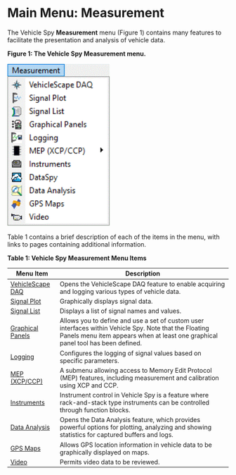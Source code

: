 # Main Menu: Measurement

The Vehicle Spy **Measurement** menu (Figure 1) contains many features to facilitate the presentation and analysis of vehicle data.

**Figure 1: The Vehicle Spy Measurement menu.**

![Figure 1: The Vehicle Spy Measurement menu.](../../.gitbook/assets/spymeasurementmenu.gif)

Table 1 contains a brief description of each of the items in the menu, with links to pages containing additional information.

**Table 1: Vehicle Spy Measurement Menu Items**

| Menu Item                                          | Description                                                                                                                                                                               |
| -------------------------------------------------- | ----------------------------------------------------------------------------------------------------------------------------------------------------------------------------------------- |
| [VehicleScape DAQ](vehiclescape-daq/)              | Opens the VehicleScape DAQ feature to enable acquiring and logging various types of vehicle data.                                                                                         |
| [Signal Plot](signal-views/signal-plot.md)         | Graphically displays signal data.                                                                                                                                                         |
| [Signal List](signal-views/signal-list.md)         | Displays a list of signal names and values.                                                                                                                                               |
| [Graphical Panels](graphical-panels/)              | Allows you to define and use a set of custom user interfaces within Vehicle Spy. Note that the Floating Panels menu item appears when at least one graphical panel tool has been defined. |
| [Logging](logging.md)                              | Configures the logging of signal values based on specific parameters.                                                                                                                     |
| [MEP (XCP/CCP)](mep-xcp-ccp-memory-edit-protocol/) | A submenu allowing access to Memory Edit Protocol (MEP) features, including measurement and calibration using XCP and CCP.                                                                |
| [Instruments](instruments.md)                      | Instrument control in Vehicle Spy is a feature where rack-and-stack type instruments can be controlled through function blocks.                                                           |
| [Data Analysis](data-analysis/)                    | Opens the Data Analysis feature, which provides powerful options for plotting, analyzing and showing statistics for captured buffers and logs.                                            |
| [GPS Maps](gps-maps.md)                            | Allows GPS location information in vehicle data to be graphically displayed on maps.                                                                                                      |
| [Video](video.md)                                  | Permits video data to be reviewed.                                                                                                                                                        |
